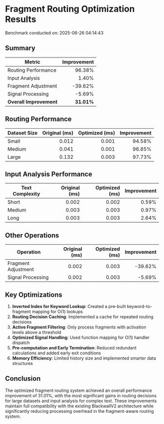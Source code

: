 # Fragment Routing Optimization Results

Benchmark conducted on: 2025-06-26 04:14:43

## Summary

| Metric | Improvement |
|--------|------------:|
| Routing Performance | 96.38% |
| Input Analysis | 1.40% |
| Fragment Adjustment | -39.62% |
| Signal Processing | -5.69% |
| **Overall Improvement** | **31.01%** |

## Routing Performance

| Dataset Size | Original (ms) | Optimized (ms) | Improvement |
|--------------|-------------:|-------------:|------------:|
| Small | 0.012 | 0.001 | 94.58% |
| Medium | 0.041 | 0.001 | 96.85% |
| Large | 0.132 | 0.003 | 97.73% |

## Input Analysis Performance

| Text Complexity | Original (ms) | Optimized (ms) | Improvement |
|----------------|-------------:|-------------:|------------:|
| Short | 0.002 | 0.002 | 0.59% |
| Medium | 0.003 | 0.003 | 0.97% |
| Long | 0.003 | 0.003 | 2.64% |

## Other Operations

| Operation | Original (ms) | Optimized (ms) | Improvement |
|-----------|-------------:|-------------:|------------:|
| Fragment Adjustment | 0.002 | 0.003 | -39.62% |
| Signal Processing | 0.002 | 0.003 | -5.69% |

## Key Optimizations

1. **Inverted Index for Keyword Lookup**: Created a pre-built keyword-to-fragment mapping for O(1) lookups
2. **Routing Decision Caching**: Implemented a cache for repeated routing decisions
3. **Active Fragment Filtering**: Only process fragments with activation levels above a threshold
4. **Optimized Signal Handling**: Used function mapping for O(1) handler dispatch
5. **Pre-computation and Early Termination**: Reduced redundant calculations and added early exit conditions
6. **Memory Efficiency**: Limited history size and implemented smarter data structures

## Conclusion

The optimized fragment routing system achieved an overall performance improvement of 31.01%, with the most significant gains in routing decisions for large datasets and input analysis for complex text. These improvements maintain full compatibility with the existing BlackwallV2 architecture while significantly reducing processing overhead in the fragment-aware routing system.